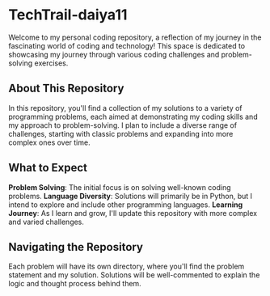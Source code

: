 # TechTrail-daiya11
Welcome to my personal coding repository, a reflection of my journey in the fascinating world of coding and technology! This space is dedicated to showcasing my journey through various coding challenges and problem-solving exercises. 
## About This Repository
In this repository, you'll find a collection of my solutions to a variety of programming problems, each aimed at demonstrating my coding skills and my approach to problem-solving. I plan to include a diverse range of challenges, starting with classic problems and expanding into more complex ones over time.
## What to Expect
**Problem Solving**: The initial focus is on solving well-known coding problems.
**Language Diversity**: Solutions will primarily be in Python, but I intend to explore and include other programming languages.
**Learning Journey**: As I learn and grow, I'll update this repository with more complex and varied challenges.
## Navigating the Repository
Each problem will have its own directory, where you'll find the problem statement and my solution.
Solutions will be well-commented to explain the logic and thought process behind them.